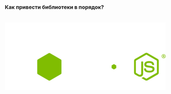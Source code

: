 ###  Как привести библиотеки в порядок?

#  <img src="../images/node-logo.svg " width="800px" /> <!-- .element: class="fragment" data-fragment-index="1" -->